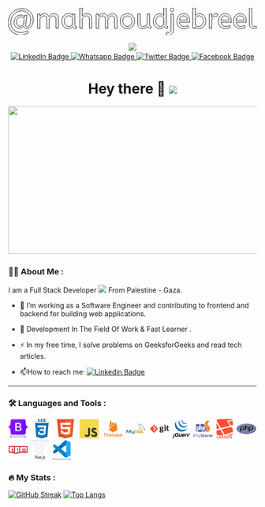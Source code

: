 <p align="center">
 <svg width="1349.851" height="145.801" viewBox="0 0 1349.851 145.801" xmlns="http://www.w3.org/2000/svg">
	<g id="svgGroup" stroke-linecap="round" fill-rule="evenodd" font-size="9pt" stroke="#000" stroke-width="0.25mm" fill="none" style="stroke:#000;stroke-width:0.25mm;fill:none">
		<path d="M 87.901 49.8 L 89.251 39.75 L 101.101 39.75 L 94.951 88.8 Q 94.534 91.861 94.503 93.76 A 18.204 18.204 0 0 0 94.501 94.05 A 15.893 15.893 0 0 0 94.714 96.734 Q 95.12 99.101 96.301 100.725 A 5.609 5.609 0 0 0 99.184 102.76 Q 100.529 103.2 102.301 103.2 A 11.365 11.365 0 0 0 108.571 101.266 Q 110.139 100.251 111.627 98.703 A 22.291 22.291 0 0 0 112.051 98.25 A 27.412 27.412 0 0 0 115.644 93.187 Q 117.732 89.461 119.251 84.525 A 58.67 58.67 0 0 0 121.318 74.778 Q 121.951 69.872 121.951 64.35 A 52.051 52.051 0 0 0 119.934 49.629 A 44.898 44.898 0 0 0 115.576 39.525 Q 109.201 28.65 97.951 22.425 A 49.691 49.691 0 0 0 80 16.693 A 63.181 63.181 0 0 0 72.001 16.2 Q 58.051 16.2 47.176 21.6 Q 36.301 27 28.876 36 Q 21.451 45 17.626 56.1 Q 13.801 67.2 13.801 78.75 A 72.441 72.441 0 0 0 15.089 92.762 A 51.913 51.913 0 0 0 20.776 108.45 Q 27.751 120.75 39.901 127.275 A 55.25 55.25 0 0 0 62.082 133.607 A 66.983 66.983 0 0 0 67.201 133.8 A 82.466 82.466 0 0 0 77.921 133.136 A 61.5 61.5 0 0 0 87.601 131.1 A 111.111 111.111 0 0 0 103.553 124.983 A 102.299 102.299 0 0 0 104.551 124.5 L 108.901 135.9 A 68.378 68.378 0 0 1 100.863 139.541 Q 95.898 141.436 90.001 142.95 Q 78.901 145.8 66.301 145.8 A 82.301 82.301 0 0 1 47.086 143.641 A 67.409 67.409 0 0 1 32.101 138.15 Q 17.101 130.5 8.551 115.575 Q 0.235 101.058 0.007 80.368 A 106.292 106.292 0 0 1 0.001 79.2 Q 0.001 64.2 5.101 50.7 Q 10.201 37.2 19.801 26.7 Q 29.401 16.2 42.826 10.2 Q 56.251 4.2 72.901 4.2 A 76.716 76.716 0 0 1 87.957 5.624 A 63.286 63.286 0 0 1 98.551 8.7 A 59.795 59.795 0 0 1 114.911 18.158 A 55.758 55.758 0 0 1 118.426 21.3 Q 126.751 29.4 131.251 40.2 A 59.3 59.3 0 0 1 135.681 60.478 A 68.747 68.747 0 0 1 135.751 63.6 A 78.486 78.486 0 0 1 134.695 76.776 A 59.119 59.119 0 0 1 131.251 89.1 A 49.711 49.711 0 0 1 126.495 98.174 A 37.434 37.434 0 0 1 118.951 106.5 Q 111.151 112.8 101.101 112.8 A 23.541 23.541 0 0 1 95.877 112.252 A 16.17 16.17 0 0 1 88.951 108.9 A 15.68 15.68 0 0 1 83.53 99.359 A 20.268 20.268 0 0 1 83.401 98.55 A 40.885 40.885 0 0 1 73.461 107.21 A 45.735 45.735 0 0 1 73.276 107.325 Q 67.351 111 59.851 111 Q 52.351 111 45.826 107.175 A 27.255 27.255 0 0 1 36.417 97.897 A 32.97 32.97 0 0 1 35.401 96.15 A 31.394 31.394 0 0 1 32.195 86.872 A 43.595 43.595 0 0 1 31.501 78.9 A 48.032 48.032 0 0 1 32.972 66.811 A 40.741 40.741 0 0 1 36.151 58.425 A 39.743 39.743 0 0 1 43.611 48.129 A 36.143 36.143 0 0 1 48.601 44.025 Q 56.401 38.7 66.001 38.7 A 32.233 32.233 0 0 1 72.168 39.261 Q 76.111 40.029 79.276 41.85 Q 84.751 45 87.901 49.8 Z M 82.651 89.7 L 86.251 60 Q 83.401 55.2 78.526 52.2 Q 73.651 49.2 67.501 49.2 A 20.037 20.037 0 0 0 56.677 52.402 A 24.26 24.26 0 0 0 56.176 52.725 A 24.752 24.752 0 0 0 48.797 60.415 A 30.084 30.084 0 0 0 47.626 62.475 A 28.406 28.406 0 0 0 44.817 71.282 A 37.205 37.205 0 0 0 44.401 76.95 A 36.306 36.306 0 0 0 44.951 83.488 Q 46.171 90.143 50.101 94.125 A 18.649 18.649 0 0 0 63.617 99.898 A 22.547 22.547 0 0 0 63.901 99.9 Q 69.751 99.9 74.776 96.675 A 37.256 37.256 0 0 0 78.757 93.753 Q 80.761 92.052 82.239 90.225 A 22.098 22.098 0 0 0 82.651 89.7 Z" id="0" vector-effect="non-scaling-stroke"/>
		<path d="M 172.201 111 L 158.701 111 L 158.701 33 L 171.751 33 L 171.751 46.05 Q 175.951 39.75 182.401 35.475 A 25.808 25.808 0 0 1 196.204 31.213 A 31.287 31.287 0 0 1 197.101 31.2 A 31.491 31.491 0 0 1 203.727 31.859 Q 208.206 32.823 211.629 35.194 A 19.691 19.691 0 0 1 212.326 35.7 Q 218.251 40.2 220.651 47.7 Q 225.301 40.8 231.676 36 A 23.503 23.503 0 0 1 241.862 31.675 A 32.169 32.169 0 0 1 247.501 31.2 A 32.155 32.155 0 0 1 254.833 31.984 Q 260.212 33.243 263.945 36.526 A 19.491 19.491 0 0 1 266.476 39.225 Q 272.701 47.25 272.701 60.15 L 272.701 111 L 259.201 111 L 259.201 61.2 Q 259.201 53.1 255.451 48.075 A 11.961 11.961 0 0 0 246.731 43.131 A 16.017 16.017 0 0 0 245.101 43.05 A 17.889 17.889 0 0 0 234.962 46.241 A 23.994 23.994 0 0 0 232.576 48.075 Q 226.801 53.1 222.451 59.85 L 222.451 111 L 208.951 111 L 208.951 61.2 Q 208.951 53.1 205.201 48.075 A 11.961 11.961 0 0 0 196.481 43.131 A 16.017 16.017 0 0 0 194.851 43.05 A 18.03 18.03 0 0 0 185.373 45.792 A 24.366 24.366 0 0 0 182.401 47.925 Q 176.551 52.8 172.201 59.4 L 172.201 111 Z" id="1" vector-effect="non-scaling-stroke"/>
		<path d="M 349.351 39.3 L 349.351 33 L 361.651 33 L 361.651 92.1 A 18.225 18.225 0 0 0 361.803 94.554 Q 362.188 97.376 363.545 98.806 A 4.448 4.448 0 0 0 364.426 99.525 Q 367.201 101.25 370.501 101.25 L 367.651 111.75 Q 353.606 111.75 350.406 100.62 A 20.385 20.385 0 0 1 350.251 100.05 A 31.961 31.961 0 0 1 345.587 105.189 A 42.747 42.747 0 0 1 340.876 108.825 A 22.392 22.392 0 0 1 333.446 111.98 Q 329.956 112.8 325.801 112.8 Q 316.051 112.8 308.101 107.85 A 34.42 34.42 0 0 1 296.981 96.56 A 41.884 41.884 0 0 1 295.426 93.825 Q 290.701 84.75 290.701 72.45 A 49.713 49.713 0 0 1 292.196 60.047 A 41.952 41.952 0 0 1 295.426 51.45 Q 300.151 42.15 308.476 36.675 A 33.446 33.446 0 0 1 325.268 31.265 A 41.082 41.082 0 0 1 327.601 31.2 A 33.876 33.876 0 0 1 334.791 31.936 A 28.055 28.055 0 0 1 339.826 33.525 A 39.003 39.003 0 0 1 346.256 36.966 A 33.154 33.154 0 0 1 349.351 39.3 Z M 348.151 91.05 L 348.151 49.2 Q 344.101 46.35 339.226 44.625 Q 334.351 42.9 328.951 42.9 A 23.887 23.887 0 0 0 321.494 44.031 A 21.035 21.035 0 0 0 316.276 46.575 A 24.451 24.451 0 0 0 308.747 54.711 A 29.944 29.944 0 0 0 307.651 56.775 A 30.995 30.995 0 0 0 305.021 65.29 A 41.517 41.517 0 0 0 304.501 72 Q 304.501 80.4 307.651 86.925 A 26.403 26.403 0 0 0 312.309 93.744 A 23.545 23.545 0 0 0 316.351 97.125 Q 321.901 100.8 328.801 100.8 Q 334.501 100.8 339.601 98.025 A 29.176 29.176 0 0 0 346.681 92.697 A 27.106 27.106 0 0 0 348.151 91.05 Z" id="2" vector-effect="non-scaling-stroke"/>
		<path d="M 402.001 111 L 388.501 111 L 388.501 0 L 402.001 0 L 402.001 45.45 Q 406.201 39.3 412.651 35.25 A 26.358 26.358 0 0 1 423.338 31.486 A 33.893 33.893 0 0 1 427.801 31.2 Q 441.001 31.2 447.526 39.15 Q 453.713 46.689 454.034 58.813 A 50.646 50.646 0 0 1 454.051 60.15 L 454.051 111 L 440.551 111 L 440.551 61.65 A 29.436 29.436 0 0 0 440.047 56.039 Q 439.402 52.717 437.93 50.095 A 16.474 16.474 0 0 0 436.651 48.15 A 12.63 12.63 0 0 0 427.414 43.13 A 17.969 17.969 0 0 0 425.701 43.05 A 19.844 19.844 0 0 0 415.631 45.85 A 26.378 26.378 0 0 0 412.576 47.925 Q 406.351 52.8 402.001 59.4 L 402.001 111 Z" id="3" vector-effect="non-scaling-stroke"/>
		<path d="M 490.801 111 L 477.301 111 L 477.301 33 L 490.351 33 L 490.351 46.05 Q 494.551 39.75 501.001 35.475 A 25.808 25.808 0 0 1 514.804 31.213 A 31.287 31.287 0 0 1 515.701 31.2 A 31.491 31.491 0 0 1 522.327 31.859 Q 526.806 32.823 530.229 35.194 A 19.691 19.691 0 0 1 530.926 35.7 Q 536.851 40.2 539.251 47.7 Q 543.901 40.8 550.276 36 A 23.503 23.503 0 0 1 560.462 31.675 A 32.169 32.169 0 0 1 566.101 31.2 A 32.155 32.155 0 0 1 573.433 31.984 Q 578.812 33.243 582.545 36.526 A 19.491 19.491 0 0 1 585.076 39.225 Q 591.301 47.25 591.301 60.15 L 591.301 111 L 577.801 111 L 577.801 61.2 Q 577.801 53.1 574.051 48.075 A 11.961 11.961 0 0 0 565.331 43.131 A 16.017 16.017 0 0 0 563.701 43.05 A 17.889 17.889 0 0 0 553.562 46.241 A 23.994 23.994 0 0 0 551.176 48.075 Q 545.401 53.1 541.051 59.85 L 541.051 111 L 527.551 111 L 527.551 61.2 Q 527.551 53.1 523.801 48.075 A 11.961 11.961 0 0 0 515.081 43.131 A 16.017 16.017 0 0 0 513.451 43.05 A 18.03 18.03 0 0 0 503.973 45.792 A 24.366 24.366 0 0 0 501.001 47.925 Q 495.151 52.8 490.801 59.4 L 490.801 111 Z" id="4" vector-effect="non-scaling-stroke"/>
		<path d="M 634.443 110.791 A 40.821 40.821 0 0 0 647.401 112.8 A 46.089 46.089 0 0 0 650.813 112.675 A 37.886 37.886 0 0 0 667.276 107.7 Q 676.051 102.6 681.151 93.375 A 39.383 39.383 0 0 0 685.13 82.663 A 51.276 51.276 0 0 0 686.251 71.7 A 51.813 51.813 0 0 0 685.523 62.837 A 38.692 38.692 0 0 0 681.076 50.175 Q 675.901 41.1 667.126 36.15 A 37.273 37.273 0 0 0 660.164 33.109 A 41.607 41.607 0 0 0 647.401 31.2 A 46.987 46.987 0 0 0 645.031 31.259 A 39.254 39.254 0 0 0 627.601 36.15 Q 618.751 41.1 613.651 50.25 A 39.034 39.034 0 0 0 609.527 61.635 A 52.509 52.509 0 0 0 608.551 72 A 52.23 52.23 0 0 0 608.948 78.53 A 41.176 41.176 0 0 0 613.576 93.225 Q 618.601 102.45 627.451 107.625 A 36.839 36.839 0 0 0 634.443 110.791 Z M 647.401 100.8 A 28.112 28.112 0 0 0 655.24 99.764 A 21.001 21.001 0 0 0 665.851 92.775 A 28.204 28.204 0 0 0 671.58 80.64 A 40.657 40.657 0 0 0 672.451 72 A 32.064 32.064 0 0 0 670.614 61.071 A 30.021 30.021 0 0 0 669.151 57.675 A 28.796 28.796 0 0 0 662.893 49.322 A 27.256 27.256 0 0 0 660.226 47.175 Q 654.601 43.2 647.401 43.2 Q 635.551 43.2 628.951 51 A 26.817 26.817 0 0 0 623.44 62.06 Q 622.453 66.047 622.361 70.725 A 49.304 49.304 0 0 0 622.351 71.7 Q 622.351 79.5 625.651 86.175 A 29.156 29.156 0 0 0 630.946 93.735 A 26.441 26.441 0 0 0 634.576 96.825 Q 640.201 100.8 647.401 100.8 Z" id="5" vector-effect="non-scaling-stroke"/>
		<path d="M 703.501 83.7 L 703.501 33 L 717.001 33 L 717.001 81.9 Q 717.001 88.003 718.736 92.204 A 15.204 15.204 0 0 0 720.901 95.925 A 12.606 12.606 0 0 0 728.571 100.456 A 19.21 19.21 0 0 0 732.301 100.8 Q 738.451 100.8 744.226 98.325 Q 750.001 95.85 754.501 91.65 L 754.501 33 L 768.001 33 L 768.001 90.75 A 23.402 23.402 0 0 0 768.153 93.53 Q 768.651 97.675 770.776 99.225 Q 773.551 101.25 776.851 101.25 L 774.001 111.75 A 26.464 26.464 0 0 1 767.692 111.056 Q 759.243 108.979 756.761 100.683 A 20.004 20.004 0 0 1 756.751 100.65 Q 751.501 106.05 744.601 109.425 Q 737.701 112.8 729.751 112.8 Q 723.001 112.8 717.001 109.95 A 21.661 21.661 0 0 1 708.736 102.992 A 27.4 27.4 0 0 1 707.251 100.725 A 24.359 24.359 0 0 1 704.754 94.585 Q 703.971 91.63 703.677 88.117 A 53.058 53.058 0 0 1 703.501 83.7 Z" id="6" vector-effect="non-scaling-stroke"/>
		<path d="M 844.951 40.8 L 844.951 0 L 858.451 0 L 858.451 92.1 A 18.225 18.225 0 0 0 858.603 94.554 Q 858.988 97.376 860.345 98.806 A 4.448 4.448 0 0 0 861.226 99.525 Q 864.001 101.25 867.301 101.25 L 864.451 111.75 A 26.78 26.78 0 0 1 858.065 111.049 Q 849.42 108.922 847.051 100.35 A 29.229 29.229 0 0 1 842.806 105.077 Q 840.605 107.071 837.826 108.9 Q 832.231 112.583 823.893 112.788 A 40.375 40.375 0 0 1 822.901 112.8 Q 813.301 112.8 805.351 107.85 Q 797.401 102.9 792.751 93.825 A 41.299 41.299 0 0 1 788.868 81.911 A 55.831 55.831 0 0 1 788.101 72.45 A 50.91 50.91 0 0 1 789.435 60.579 A 41.944 41.944 0 0 1 792.826 51.3 A 40.936 40.936 0 0 1 799.754 41.414 A 36.279 36.279 0 0 1 805.426 36.6 Q 813.301 31.2 822.751 31.2 A 32.463 32.463 0 0 1 829.16 31.803 A 23.913 23.913 0 0 1 836.176 34.35 A 51.515 51.515 0 0 1 840.047 36.734 Q 841.881 37.986 843.338 39.261 A 24.885 24.885 0 0 1 844.951 40.8 Z M 844.951 91.35 L 844.951 52.65 Q 842.388 49.412 838.005 46.599 A 42.21 42.21 0 0 0 837.001 45.975 Q 831.901 42.9 825.751 42.9 A 22.419 22.419 0 0 0 818.317 44.1 A 20.077 20.077 0 0 0 813.151 46.8 Q 807.751 50.7 804.826 57.225 A 33.285 33.285 0 0 0 802.216 66.772 A 42.17 42.17 0 0 0 801.901 72 A 37.135 37.135 0 0 0 802.79 80.279 A 30.491 30.491 0 0 0 805.051 86.775 A 27.307 27.307 0 0 0 809.611 93.545 A 24.183 24.183 0 0 0 813.676 97.05 A 21.145 21.145 0 0 0 825.901 100.8 Q 831.451 100.8 836.476 98.175 Q 841.501 95.55 844.951 91.35 Z" id="7" vector-effect="non-scaling-stroke"/>
		<path d="M 857.551 142.35 L 860.851 131.1 A 18.064 18.064 0 0 0 862.86 132.159 Q 864.102 132.722 865.576 133.2 Q 868.351 134.1 871.201 134.1 Q 883.951 134.1 883.951 118.2 L 883.951 33 L 897.451 33 L 897.451 119.55 A 41.617 41.617 0 0 1 897.025 125.691 Q 896.538 128.948 895.496 131.637 A 21.039 21.039 0 0 1 894.151 134.475 A 21.857 21.857 0 0 1 889.294 140.399 A 20.063 20.063 0 0 1 885.301 143.025 A 26.444 26.444 0 0 1 875.805 145.667 A 32.269 32.269 0 0 1 872.851 145.8 A 40.197 40.197 0 0 1 866.16 145.274 Q 861.299 144.452 857.551 142.35 Z M 883.857 16.932 A 8.959 8.959 0 0 0 890.401 19.65 Q 894.751 19.65 897.301 17.025 A 8.665 8.665 0 0 0 899.438 13.325 A 11.266 11.266 0 0 0 899.851 10.2 A 10.887 10.887 0 0 0 899.85 10.078 A 9.091 9.091 0 0 0 897.076 3.525 Q 894.301 0.75 890.401 0.75 A 12.396 12.396 0 0 0 887.917 0.987 A 8.492 8.492 0 0 0 883.501 3.3 Q 880.951 5.85 880.951 10.2 A 8.987 8.987 0 0 0 881.689 13.828 A 9.965 9.965 0 0 0 883.726 16.8 A 11.203 11.203 0 0 0 883.857 16.932 Z" id="8" vector-effect="non-scaling-stroke"/>
		<path d="M 984.601 77.55 L 930.001 77.55 A 36.132 36.132 0 0 0 931.71 85.087 Q 933.713 90.806 937.651 94.65 Q 943.951 100.8 954.301 100.8 A 55.094 55.094 0 0 0 960.713 100.444 A 41.363 41.363 0 0 0 966.451 99.375 Q 971.851 97.95 976.801 95.7 L 979.951 107.25 A 61.155 61.155 0 0 1 973.449 109.689 A 77.795 77.795 0 0 1 967.801 111.225 A 58.371 58.371 0 0 1 960.163 112.454 A 78.038 78.038 0 0 1 952.651 112.8 A 42.477 42.477 0 0 1 941.032 111.292 A 31.662 31.662 0 0 1 926.026 102.075 A 35.282 35.282 0 0 1 918.218 87.765 Q 916.705 82.517 916.327 76.273 A 70.687 70.687 0 0 1 916.201 72 A 53.038 53.038 0 0 1 917.45 60.267 A 43.26 43.26 0 0 1 920.626 51.075 A 36.963 36.963 0 0 1 928.15 40.452 A 34.331 34.331 0 0 1 933.001 36.525 Q 940.951 31.2 951.451 31.2 A 42.83 42.83 0 0 1 959.656 31.944 Q 964.672 32.923 968.677 35.191 A 25.82 25.82 0 0 1 970.126 36.075 Q 977.551 40.95 981.301 49.2 A 42.278 42.278 0 0 1 984.94 63.996 A 50.152 50.152 0 0 1 985.051 67.35 A 112.805 112.805 0 0 1 984.615 77.395 A 103.961 103.961 0 0 1 984.601 77.55 Z M 929.851 66.6 L 972.601 66.6 A 36.533 36.533 0 0 0 971.995 59.722 Q 971.251 55.846 969.595 52.81 A 18.633 18.633 0 0 0 966.901 49.05 Q 961.201 42.9 951.151 42.9 A 20.37 20.37 0 0 0 943.483 44.302 A 18.786 18.786 0 0 0 936.751 48.975 Q 931.051 55.05 929.851 66.6 Z" id="9" vector-effect="non-scaling-stroke"/>
		<path d="M 1015.651 104.55 L 1015.651 111 L 1003.051 111 L 1003.051 0 L 1016.551 0 L 1016.551 41.1 A 23.266 23.266 0 0 1 1019.382 38.387 Q 1020.906 37.139 1022.813 35.922 A 49.971 49.971 0 0 1 1025.326 34.425 A 24.875 24.875 0 0 1 1033.172 31.692 A 33.636 33.636 0 0 1 1039.051 31.2 Q 1048.051 31.2 1055.926 35.925 A 33.494 33.494 0 0 1 1066.693 46.376 A 41.197 41.197 0 0 1 1068.601 49.575 Q 1073.19 58.108 1073.392 70.137 A 66.412 66.412 0 0 1 1073.401 71.25 A 49.973 49.973 0 0 1 1072.371 81.582 A 41.625 41.625 0 0 1 1070.401 88.2 A 44.05 44.05 0 0 1 1065.659 97.207 A 38.224 38.224 0 0 1 1062.376 101.325 Q 1057.351 106.8 1051.051 109.8 Q 1044.751 112.8 1038.151 112.8 Q 1031.401 112.8 1025.476 110.325 Q 1019.551 107.85 1015.651 104.55 Z M 1016.551 53.1 L 1016.551 94.8 A 26.985 26.985 0 0 0 1021.996 98.078 A 32.703 32.703 0 0 0 1024.651 99.15 A 29.193 29.193 0 0 0 1033.897 100.794 A 33.059 33.059 0 0 0 1034.551 100.8 A 25.485 25.485 0 0 0 1042.074 99.723 A 22.12 22.12 0 0 0 1047.526 97.2 A 23.927 23.927 0 0 0 1055.253 89.085 A 29.471 29.471 0 0 0 1056.376 87 A 31.302 31.302 0 0 0 1059.147 77.93 A 41.217 41.217 0 0 0 1059.601 71.7 A 42.071 42.071 0 0 0 1059.006 64.436 Q 1058.215 59.929 1056.376 56.25 Q 1053.151 49.8 1047.826 46.35 Q 1042.501 42.9 1036.051 42.9 A 22.112 22.112 0 0 0 1027.611 44.494 A 21.081 21.081 0 0 0 1024.426 46.125 Q 1020.019 48.871 1017.407 51.998 A 19.41 19.41 0 0 0 1016.551 53.1 Z" id="10" vector-effect="non-scaling-stroke"/>
		<path d="M 1105.651 111 L 1092.151 111 L 1092.151 33 L 1105.201 33 L 1105.201 49.95 Q 1107.151 45 1110.451 40.725 Q 1113.751 36.45 1118.701 33.825 Q 1123.651 31.2 1130.251 31.2 Q 1132.501 31.2 1134.751 31.425 Q 1137.001 31.65 1138.501 32.1 L 1134.451 46.05 Q 1131.73 44.904 1128.053 44.852 A 24.891 24.891 0 0 0 1127.701 44.85 A 19.437 19.437 0 0 0 1117.756 47.619 A 23.413 23.413 0 0 0 1117.126 48 Q 1112.134 51.129 1108.919 57.663 A 34.3 34.3 0 0 0 1108.876 57.75 Q 1105.651 64.35 1105.651 74.55 L 1105.651 111 Z" id="11" vector-effect="non-scaling-stroke"/>
		<path d="M 1210.651 77.55 L 1156.051 77.55 A 36.132 36.132 0 0 0 1157.76 85.087 Q 1159.763 90.806 1163.701 94.65 Q 1170.001 100.8 1180.351 100.8 A 55.094 55.094 0 0 0 1186.763 100.444 A 41.363 41.363 0 0 0 1192.501 99.375 Q 1197.901 97.95 1202.851 95.7 L 1206.001 107.25 A 61.155 61.155 0 0 1 1199.499 109.689 A 77.795 77.795 0 0 1 1193.851 111.225 A 58.371 58.371 0 0 1 1186.213 112.454 A 78.038 78.038 0 0 1 1178.701 112.8 A 42.477 42.477 0 0 1 1167.082 111.292 A 31.662 31.662 0 0 1 1152.076 102.075 A 35.282 35.282 0 0 1 1144.268 87.765 Q 1142.755 82.517 1142.377 76.273 A 70.687 70.687 0 0 1 1142.251 72 A 53.038 53.038 0 0 1 1143.5 60.267 A 43.26 43.26 0 0 1 1146.676 51.075 A 36.963 36.963 0 0 1 1154.2 40.452 A 34.331 34.331 0 0 1 1159.051 36.525 Q 1167.001 31.2 1177.501 31.2 A 42.83 42.83 0 0 1 1185.706 31.944 Q 1190.722 32.923 1194.727 35.191 A 25.82 25.82 0 0 1 1196.176 36.075 Q 1203.601 40.95 1207.351 49.2 A 42.278 42.278 0 0 1 1210.99 63.996 A 50.152 50.152 0 0 1 1211.101 67.35 A 112.805 112.805 0 0 1 1210.665 77.395 A 103.961 103.961 0 0 1 1210.651 77.55 Z M 1155.901 66.6 L 1198.651 66.6 A 36.533 36.533 0 0 0 1198.045 59.722 Q 1197.301 55.846 1195.645 52.81 A 18.633 18.633 0 0 0 1192.951 49.05 Q 1187.251 42.9 1177.201 42.9 A 20.37 20.37 0 0 0 1169.533 44.302 A 18.786 18.786 0 0 0 1162.801 48.975 Q 1157.101 55.05 1155.901 66.6 Z" id="12" vector-effect="non-scaling-stroke"/>
		<path d="M 1292.251 77.55 L 1237.651 77.55 A 36.132 36.132 0 0 0 1239.36 85.087 Q 1241.363 90.806 1245.301 94.65 Q 1251.601 100.8 1261.951 100.8 A 55.094 55.094 0 0 0 1268.363 100.444 A 41.363 41.363 0 0 0 1274.101 99.375 Q 1279.501 97.95 1284.451 95.7 L 1287.601 107.25 A 61.155 61.155 0 0 1 1281.099 109.689 A 77.795 77.795 0 0 1 1275.451 111.225 A 58.371 58.371 0 0 1 1267.813 112.454 A 78.038 78.038 0 0 1 1260.301 112.8 A 42.477 42.477 0 0 1 1248.682 111.292 A 31.662 31.662 0 0 1 1233.676 102.075 A 35.282 35.282 0 0 1 1225.868 87.765 Q 1224.355 82.517 1223.977 76.273 A 70.687 70.687 0 0 1 1223.851 72 A 53.038 53.038 0 0 1 1225.1 60.267 A 43.26 43.26 0 0 1 1228.276 51.075 A 36.963 36.963 0 0 1 1235.8 40.452 A 34.331 34.331 0 0 1 1240.651 36.525 Q 1248.601 31.2 1259.101 31.2 A 42.83 42.83 0 0 1 1267.306 31.944 Q 1272.322 32.923 1276.327 35.191 A 25.82 25.82 0 0 1 1277.776 36.075 Q 1285.201 40.95 1288.951 49.2 A 42.278 42.278 0 0 1 1292.59 63.996 A 50.152 50.152 0 0 1 1292.701 67.35 A 112.805 112.805 0 0 1 1292.265 77.395 A 103.961 103.961 0 0 1 1292.251 77.55 Z M 1237.501 66.6 L 1280.251 66.6 A 36.533 36.533 0 0 0 1279.645 59.722 Q 1278.901 55.846 1277.245 52.81 A 18.633 18.633 0 0 0 1274.551 49.05 Q 1268.851 42.9 1258.801 42.9 A 20.37 20.37 0 0 0 1251.133 44.302 A 18.786 18.786 0 0 0 1244.401 48.975 Q 1238.701 55.05 1237.501 66.6 Z" id="13" vector-effect="non-scaling-stroke"/>
		<path d="M 1309.951 86.55 L 1309.951 0 L 1323.451 0 L 1323.451 85.2 A 30.966 30.966 0 0 0 1323.733 89.532 Q 1324.036 91.674 1324.666 93.409 A 11.96 11.96 0 0 0 1326.826 97.2 A 11.045 11.045 0 0 0 1333.702 100.913 A 16.086 16.086 0 0 0 1336.201 101.1 Q 1339.051 101.1 1341.826 100.425 Q 1344.601 99.75 1346.551 98.85 L 1349.851 109.8 A 27.226 27.226 0 0 1 1347.447 110.725 Q 1345.536 111.366 1343.176 111.9 A 35.725 35.725 0 0 1 1338.443 112.628 A 45.77 45.77 0 0 1 1334.401 112.8 Q 1327.501 112.8 1321.951 110.175 A 19.024 19.024 0 0 1 1313.964 103.027 A 23.784 23.784 0 0 1 1313.176 101.7 Q 1309.951 95.85 1309.951 86.55 Z" id="14" vector-effect="non-scaling-stroke"/>
	</g>
</svg>
</p>

<div id="header" align="center">
  <img src="https://media.giphy.com/media/M9gbBd9nbDrOTu1Mqx/giphy.gif" width="100"/>
</div>


<div  align="center" id="badges">
  <a href="https://www.linkedin.com/in/mahmoud-jebreel/">
    <img src="https://img.shields.io/badge/LinkedIn-blue?style=for-the-badge&logo=linkedin&logoColor=white" alt="LinkedIn Badge"/>
  </a>
  <a href="https://wa.link/d2qp55">
    <img src="https://img.shields.io/badge/Whatsapp-green?style=for-the-badge&logo=whatsapp&logoColor=white" alt="Whatsapp Badge"/>
  </a>
  <a href="https://twitter.com/Mahmoudjebreel5">
    <img src="https://img.shields.io/badge/Twitter-blue?style=for-the-badge&logo=twitter&logoColor=white" alt="Twitter Badge"/>
  </a>
    <a href="https://www.facebook.com/Mahmoud.N.Jebreel">
    <img src="https://img.shields.io/badge/Facebook-blue?style=for-the-badge&logo=facebook&logoColor=white" alt="Facebook Badge"/>
  </a>
</div>
<h1 align="center">
  Hey there 👋
  <img src="https://media.giphy.com/media/hvRJCLFzcasrR4ia7z/giphy.gif" width="30px"/>
</h1>

<div align="center">
  <img src="https://media.giphy.com/media/dWesBcTLavkZuG35MI/giphy.gif" width="600" height="300"/>
</div>

### :woman_technologist: About Me :
I am a Full Stack Developer <img src="https://media.giphy.com/media/WUlplcMpOCEmTGBtBW/giphy.gif" width="30"> From Palestine - Gaza.

- :telescope: I’m working as a Software Engineer and contributing to frontend and backend for building web applications.

- :seedling: Development In The Field Of Work & Fast Learner .

- :zap: In my free time, I solve problems on GeeksforGeeks and read tech articles.

- :mailbox:How to reach me: [![Linkedin Badge](https://img.shields.io/badge/-kakbar-blue?style=flat&logo=Linkedin&logoColor=white)](https://www.linkedin.com/in/mahmoud-jebreel/)

---

### :hammer_and_wrench: Languages and Tools :
<div>
  <img src="https://github.com/devicons/devicon/blob/master/icons/bootstrap/bootstrap-original-wordmark.svg" title="Bootstrap" alt="Bootstrap" width="40" height="40"/>&nbsp;
  <img src="https://github.com/devicons/devicon/blob/master/icons/css3/css3-plain-wordmark.svg"  title="CSS3" alt="CSS" width="40" height="40"/>&nbsp;
  <img src="https://github.com/devicons/devicon/blob/master/icons/html5/html5-original.svg" title="HTML5" alt="HTML" width="40" height="40"/>&nbsp;
  <img src="https://github.com/devicons/devicon/blob/master/icons/javascript/javascript-original.svg" title="JavaScript" alt="JavaScript" width="40" height="40"/>&nbsp;
  <img src="https://github.com/devicons/devicon/blob/master/icons/firebase/firebase-plain-wordmark.svg" title="Firebase" alt="Firebase" width="40" height="40"/>&nbsp;
  <img src="https://github.com/devicons/devicon/blob/master/icons/mysql/mysql-original-wordmark.svg" title="MySQL"  alt="MySQL" width="40" height="40"/>&nbsp;
  <img src="https://github.com/devicons/devicon/blob/master/icons/git/git-original-wordmark.svg" title="Git" **alt="Git" width="40" height="40"/>
  <img src="https://github.com/devicons/devicon/blob/master/icons/jquery/jquery-original-wordmark.svg" title="JQuery" **alt="JQuery" width="40" height="40"/>
  <img src="https://raw.githubusercontent.com/devicons/devicon/55609aa5bd817ff167afce0d965585c92040787a/icons/phpstorm/phpstorm-original-wordmark.svg" title="phpstorm" **alt="phpstorm" width="40" height="40"/>
 <img src="https://raw.githubusercontent.com/devicons/devicon/55609aa5bd817ff167afce0d965585c92040787a/icons/laravel/laravel-plain-wordmark.svg" title="laravel" **alt="laravel" width="40" height="40"/>
  <img src="https://raw.githubusercontent.com/devicons/devicon/55609aa5bd817ff167afce0d965585c92040787a/icons/php/php-original.svg" title="PHP" **alt="PHP" width="40" height="40"/>
   <img src="https://raw.githubusercontent.com/devicons/devicon/55609aa5bd817ff167afce0d965585c92040787a/icons/npm/npm-original-wordmark.svg" title="npm" **alt="npm" width="40" height="40"/>
  <img src="https://raw.githubusercontent.com/devicons/devicon/55609aa5bd817ff167afce0d965585c92040787a/icons/vuejs/vuejs-line-wordmark.svg" title="vuejs" **alt="vuejs" width="40" height="40"/>
  <img src="https://raw.githubusercontent.com/devicons/devicon/55609aa5bd817ff167afce0d965585c92040787a/icons/vscode/vscode-original-wordmark.svg" title="vscode" **alt="vscode" width="40" height="40"/>
</div>

### :fire: My Stats :
[![GitHub Streak](http://github-readme-streak-stats.herokuapp.com?user=mahmoudjebreel)](https://git.io/streak-stats)
[![Top Langs](https://github-readme-stats.vercel.app/api/top-langs/?username=mahmoudjebreel)](https://github.com/anuraghazra/github-readme-stats)



